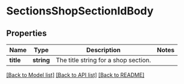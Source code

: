 # SectionsShopSectionIdBody

## Properties
Name | Type | Description | Notes
------------ | ------------- | ------------- | -------------
**title** | **string** | The title string for a shop section. | 

[[Back to Model list]](../../README.md#documentation-for-models) [[Back to API list]](../../README.md#documentation-for-api-endpoints) [[Back to README]](../../README.md)

